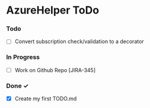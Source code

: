 # AzureHelper ToDo


### Todo

- [ ] Convert subscription check/validation to a decorator

### In Progress

- [ ] Work on Github Repo [JIRA-345]  

### Done ✓

- [x] Create my first TODO.md  